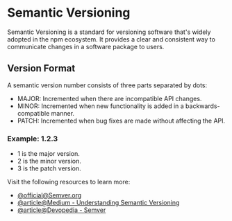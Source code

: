 # Semantic Versioning

Semantic Versioning is a standard for versioning software that's widely adopted in the npm ecosystem. It provides a clear and consistent way to communicate changes in a software package to users.

## Version Format

A semantic version number consists of three parts separated by dots:

- MAJOR: Incremented when there are incompatible API changes.
- MINOR: Incremented when new functionality is added in a backwards-compatible manner.
- PATCH: Incremented when bug fixes are made without affecting the API.

### Example: 1.2.3

- 1 is the major version.
- 2 is the minor version.
- 3 is the patch version.

Visit the following resources to learn more:

- [@official@Semver.org](https://semver.org/)
- [@article@Medium - Understanding Semantic Versioning](https://medium.com/codex/understanding-semantic-versioning-a-guide-for-developers-dad5f2b70583)
- [@article@Devopedia - Semver](https://devopedia.org/semantic-versioning)
